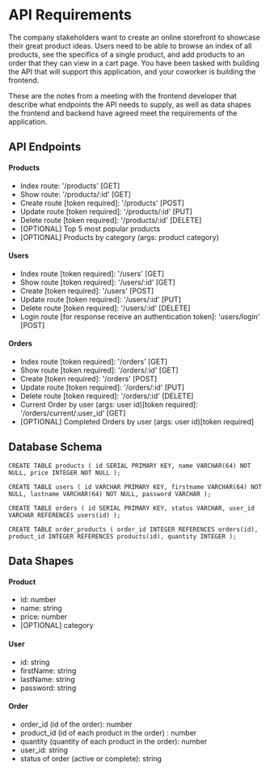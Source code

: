 # API Requirements
The company stakeholders want to create an online storefront to showcase their great product ideas. Users need to be able to browse an index of all products, see the specifics of a single product, and add products to an order that they can view in a cart page. You have been tasked with building the API that will support this application, and your coworker is building the frontend.

These are the notes from a meeting with the frontend developer that describe what endpoints the API needs to supply, as well as data shapes the frontend and backend have agreed meet the requirements of the application. 

## API Endpoints
#### Products
- Index route: '/products' [GET]
- Show route: '/products/:id' [GET]
- Create route [token required]: '/products' [POST]
- Update route [token required]: '/products/:id' [PUT]
- Delete route [token required]: '/products/:id' [DELETE]
- [OPTIONAL] Top 5 most popular products
- [OPTIONAL] Products by category (args: product category)

#### Users
- Index route [token required]: '/users' [GET]
- Show route [token required]: '/users/:id' [GET]
- Create [token required]: '/users' [POST]
- Update route [token required]: '/users/:id' [PUT]
- Delete route [token required]: '/users/:id' [DELETE]
- Login route [for response receive an authentication token]: 'users/login' [POST]

#### Orders
- Index route [token required]: '/orders' [GET]
- Show route [token required]: '/orders/:id' [GET]
- Create [token required]: '/orders' [POST]
- Update route [token required]: '/orders/:id' [PUT]
- Delete route [token required]: '/orders/:id' [DELETE]
- Current Order by user (args: user id)[token required]: '/orders/current/:user_id' [GET]
- [OPTIONAL] Completed Orders by user (args: user id)[token required]

## Database Schema

`CREATE TABLE products (
    id SERIAL PRIMARY KEY,
    name VARCHAR(64) NOT NULL,
    price INTEGER NOT NULL
);`

`CREATE TABLE users (
    id VARCHAR PRIMARY KEY,
    firstname VARCHAR(64) NOT NULL,
    lastname VARCHAR(64) NOT NULL,
    password VARCHAR
);`

`CREATE TABLE orders (
    id SERIAL PRIMARY KEY,
    status VARCHAR,
    user_id VARCHAR REFERENCES users(id)
);`

`CREATE TABLE order_products (
    order_id INTEGER REFERENCES orders(id),
    product_id INTEGER REFERENCES products(id),
    quantity INTEGER
);`

## Data Shapes
#### Product
- id: number
- name: string
- price: number
- [OPTIONAL] category
#### User
- id: string
- firstName: string
- lastName: string
- password: string

#### Order
- order_id (id of the order): number
- product_id (id of each product in the order) : number
- quantity (quantity of each product in the order): number
- user_id: string
- status of order (active or complete): string




